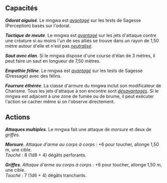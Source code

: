 ## Capacités
_**Odorat aiguisé**_. Le mngwa est [_avantagé_](/utiliser-les-caracteristiques/#avantage-et-desavantage) sur les tests de Sagesse (Perception) basés sur l'odorat.

_**Tactique de meute**_. Le mngwa est [_avantagé_](/utiliser-les-caracteristiques/#avantage-et-desavantage) sur les jets d'attaque contre une créature si au moins l'un de ses alliés se trouve dans un rayon de 1,50 mètre autour d'elle et n'est pas [_neutralisé_](/gerer-la-sante-du-personnage/#neutralise).

_**Saut avec élan**_. Si le mngwa dispose d'une course d'élan de 3 mètres, il peut faire un saut en longueur de 7,50 mètres.

_**Empathie féline**_. Le mngwa est [_avantagé_](/utiliser-les-caracteristiques/#avantage-et-desavantage) sur les tests de Sagesse (Dressage) avec des félins.

_**Fourrure éthérée**_. La classe d'armure du mngwa inclut son modificateur de Charisme. Tous les jets d'attaque à son encontre sont [_désavantagés_](/utiliser-les-caracteristiques/#avantage-et-desavantage). Si le mngwa est adjacent à une zone de fumée ou de brume, il peut exécuter l'action se cacher même si on l'observe directement.

## Actions
_**Attaques multiples**_. Le mngwa fait une attaque de _morsure_ et deux de _griffes_.

_**Morsure**_. _Attaque d'arme au corps à corps_ : +6 pour toucher, allonge 1,50 m, une cible.  
_Touché_ : 8 (1d8 + 4) dégâts perforants.

_**Griffes**_. _Attaque d'arme au corps à corps_ : +6 pour toucher, allonge 1,50 m, une cible.  
_Touché_ : 7 (1d6 + 4) dégâts tranchants.
